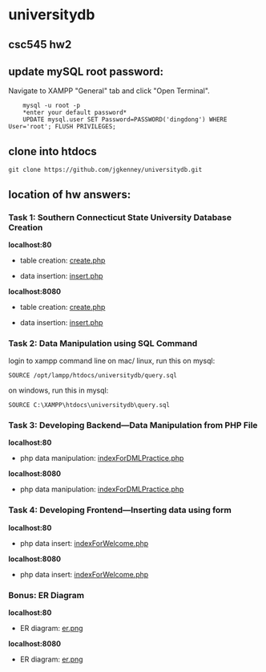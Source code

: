 # universitydb
## csc545 hw2 

## update mySQL root password:
Navigate to XAMPP "General" tab and click "Open Terminal".

        mysql -u root -p
        *enter your default password*
        UPDATE mysql.user SET Password=PASSWORD('dingdong') WHERE User='root'; FLUSH PRIVILEGES;

## clone into htdocs

    git clone https://github.com/jgkenney/universitydb.git

## location of hw answers:

### Task 1: Southern Connecticut State University Database Creation
**localhost:80**

- table creation: [create.php](http://localhost:80/universitydb/create.php)

- data insertion: [insert.php](http://localhost:80/universitydb/insert.php)

**localhost:8080**

- table creation: [create.php](http://localhost:8080/universitydb/create.php)

- data insertion: [insert.php](http://localhost:8080/universitydb/insert.php)

### Task 2: Data Manipulation using SQL Command
login to xampp command line
on mac/ linux, run this on mysql:

    SOURCE /opt/lampp/htdocs/universitydb/query.sql
    
on windows, run this in mysql:

    SOURCE C:\XAMPP\htdocs\universitydb\query.sql

### Task 3: Developing Backend—Data Manipulation from PHP File
**localhost:80**

- php data manipulation: [indexForDMLPractice.php](http://localhost:80/universitydb/indexForDMLPractice.php)

**localhost:8080**

- php data manipulation: [indexForDMLPractice.php](http://localhost:8080/universitydb/indexForDMLPractice.php)

### Task 4: Developing Frontend—Inserting data using form
**localhost:80**

- php data insert: [indexForWelcome.php](http://localhost:80/universitydb/indexForWelcome.php)

**localhost:8080**

- php data insert: [indexForWelcome.php](http://localhost:8080/universitydb/indexForWelcome.php)

### Bonus: ER Diagram
**localhost:80**

- ER diagram: [er.png](http://localhost:80/universitydb/er_diagram.png)

**localhost:8080**

- ER diagram: [er.png](http://localhost:8080/universitydb/er_diagram.png)

